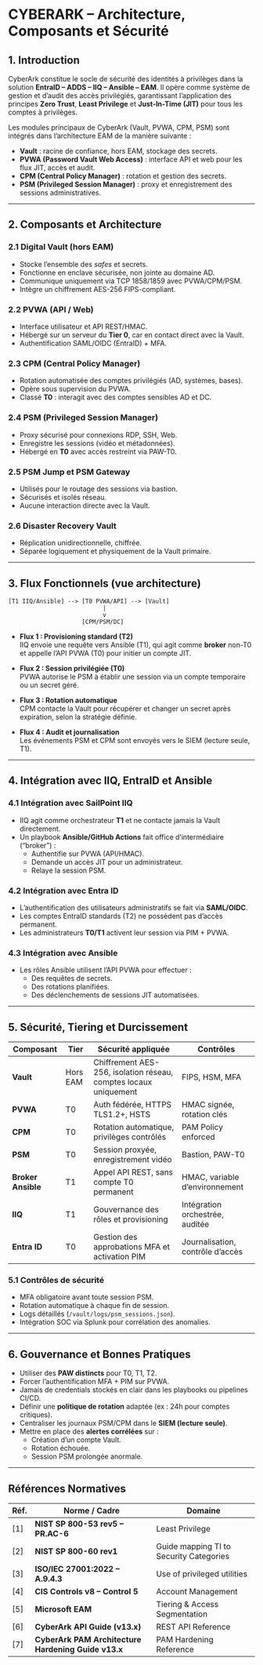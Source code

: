 # CYBERARK – Architecture, Composants et Sécurité

## 1. Introduction

CyberArk constitue le socle de sécurité des identités à privilèges dans la solution **EntraID – ADDS – IIQ – Ansible – EAM**.
Il opère comme système de gestion et d’audit des accès privilégiés, garantissant l’application des principes **Zero Trust**, **Least Privilege** et **Just-In-Time (JIT)** pour tous les comptes à privilèges.

Les modules principaux de CyberArk (Vault, PVWA, CPM, PSM) sont intégrés dans l’architecture EAM de la manière suivante :

- **Vault** : racine de confiance, hors EAM, stockage des secrets.
- **PVWA (Password Vault Web Access)** : interface API et web pour les flux JIT, accès et audit.
- **CPM (Central Policy Manager)** : rotation et gestion des secrets.
- **PSM (Privileged Session Manager)** : proxy et enregistrement des sessions administratives.

---

## 2. Composants et Architecture

### 2.1 Digital Vault (hors EAM)
- Stocke l’ensemble des *safes* et secrets.
- Fonctionne en enclave sécurisée, non jointe au domaine AD.
- Communique uniquement via TCP 1858/1859 avec PVWA/CPM/PSM.
- Intègre un chiffrement AES-256 FIPS-compliant.

### 2.2 PVWA (API / Web)
- Interface utilisateur et API REST/HMAC.
- Hébergé sur un serveur du **Tier 0**, car en contact direct avec la Vault.
- Authentification SAML/OIDC (EntraID) + MFA.

### 2.3 CPM (Central Policy Manager)
- Rotation automatisée des comptes privilégiés (AD, systèmes, bases).
- Opère sous supervision du PVWA.
- Classé **T0** : interagit avec des comptes sensibles AD et DC.

### 2.4 PSM (Privileged Session Manager)
- Proxy sécurisé pour connexions RDP, SSH, Web.
- Enregistre les sessions (vidéo et métadonnées).
- Hébergé en **T0** avec accès restreint via PAW-T0.

### 2.5 PSM Jump et PSM Gateway
- Utilisés pour le routage des sessions via bastion.
- Sécurisés et isolés réseau.
- Aucune interaction directe avec la Vault.

### 2.6 Disaster Recovery Vault
- Réplication unidirectionnelle, chiffrée.
- Séparée logiquement et physiquement de la Vault primaire.

---

## 3. Flux Fonctionnels (vue architecture)

```
[T1 IIQ/Ansible] --> [T0 PVWA/API] --> [Vault]
                           |
                           v
                     [CPM/PSM/DC]
```

- **Flux 1 : Provisioning standard (T2)**  
  IIQ envoie une requête vers Ansible (T1), qui agit comme **broker** non-T0 et appelle l’API PVWA (T0) pour initier un compte JIT.

- **Flux 2 : Session privilégiée (T0)**  
  PVWA autorise le PSM à établir une session via un compte temporaire ou un secret géré.

- **Flux 3 : Rotation automatique**  
  CPM contacte la Vault pour récupérer et changer un secret après expiration, selon la stratégie définie.

- **Flux 4 : Audit et journalisation**  
  Les événements PSM et CPM sont envoyés vers le SIEM (lecture seule, T1).

---

## 4. Intégration avec IIQ, EntraID et Ansible

### 4.1 Intégration avec SailPoint IIQ
- IIQ agit comme orchestrateur **T1** et ne contacte jamais la Vault directement.
- Un playbook **Ansible/GitHub Actions** fait office d’intermédiaire (“broker”) :
  - Authentifie sur PVWA (API/HMAC).
  - Demande un accès JIT pour un administrateur.
  - Relaye la session PSM.

### 4.2 Intégration avec Entra ID
- L’authentification des utilisateurs administratifs se fait via **SAML/OIDC**.
- Les comptes EntraID standards (T2) ne possèdent pas d’accès permanent.
- Les administrateurs **T0/T1** activent leur session via PIM + PVWA.

### 4.3 Intégration avec Ansible
- Les rôles Ansible utilisent l’API PVWA pour effectuer :
  - Des requêtes de secrets.
  - Des rotations planifiées.
  - Des déclenchements de sessions JIT automatisées.

---

## 5. Sécurité, Tiering et Durcissement

| Composant | Tier | Sécurité appliquée | Contrôles |
|------------|------|--------------------|------------|
| **Vault** | Hors EAM | Chiffrement AES-256, isolation réseau, comptes locaux uniquement | FIPS, HSM, MFA |
| **PVWA** | T0 | Auth fédérée, HTTPS TLS1.2+, HSTS | HMAC signée, rotation clés |
| **CPM** | T0 | Rotation automatique, privilèges contrôlés | PAM Policy enforced |
| **PSM** | T0 | Session proxyée, enregistrement vidéo | Bastion, PAW-T0 |
| **Broker Ansible** | T1 | Appel API REST, sans compte T0 permanent | HMAC, variable d’environnement |
| **IIQ** | T1 | Gouvernance des rôles et provisioning | Intégration orchestrée, auditée |
| **Entra ID** | T0 | Gestion des approbations MFA et activation PIM | Journalisation, contrôle d’accès |

### 5.1 Contrôles de sécurité
- MFA obligatoire avant toute session PSM.  
- Rotation automatique à chaque fin de session.  
- Logs détaillés (`/vault/logs/psm_sessions.json`).  
- Intégration SOC via Splunk pour corrélation des anomalies.

---

## 6. Gouvernance et Bonnes Pratiques

- Utiliser des **PAW distincts** pour T0, T1, T2.
- Forcer l’authentification MFA + PIM sur PVWA.
- Jamais de credentials stockés en clair dans les playbooks ou pipelines CI/CD.
- Définir une **politique de rotation** adaptée (ex : 24h pour comptes critiques).
- Centraliser les journaux PSM/CPM dans le **SIEM (lecture seule)**.
- Mettre en place des **alertes corrélées** sur :
  - Création d’un compte Vault.
  - Rotation échouée.
  - Session PSM prolongée anormale.

---

## Références Normatives

| Réf. | Norme / Cadre | Domaine |
|------|----------------|---------|
| [1] | **NIST SP 800-53 rev5 – PR.AC-6** | Least Privilege |
| [2] | **NIST SP 800-60 rev1** | Guide mapping TI to Security Categories |
| [3] | **ISO/IEC 27001:2022 – A.9.4.3** | Use of privileged utilities |
| [4] | **CIS Controls v8 – Control 5** | Account Management |
| [5] | **Microsoft EAM** | Tiering & Access Segmentation |
| [6] | **CyberArk API Guide (v13.x)** | REST API Reference |
| [7] | **CyberArk PAM Architecture Hardening Guide v13.x** | PAM Hardening Reference |

